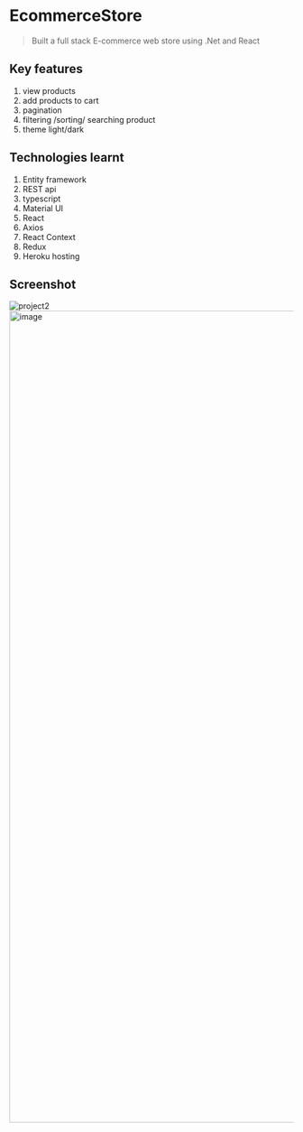 # EcommerceStore 
> Built a full stack E-commerce web store using .Net and React

## Key features
1. view products
2. add products to cart
3. pagination
4. filtering /sorting/ searching product
5. theme light/dark

## Technologies learnt
1. Entity framework
2. REST api
3. typescript
4. Material UI
5. React
6. Axios
7. React Context
8. Redux
9. Heroku hosting

## Screenshot
![project2](https://user-images.githubusercontent.com/69889290/179231493-001c9045-73ef-4d60-8fce-3825a39cb156.gif)
<img width="1439" alt="image" src="https://user-images.githubusercontent.com/69889290/179231665-7626b1cf-4546-4357-867d-76df46b91f32.png">


